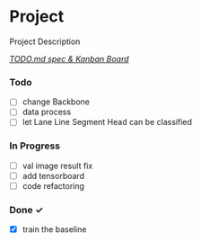 # Project

Project Description

<em>[TODO.md spec & Kanban Board](https://bit.ly/3fCwKfM)</em>

### Todo

- [ ] change Backbone  
- [ ] data process  
- [ ] let Lane Line  Segment Head can be classified  

### In Progress

- [ ] val image result fix  
- [ ] add tensorboard  
- [ ] code refactoring  

### Done ✓

- [x] train the baseline  


